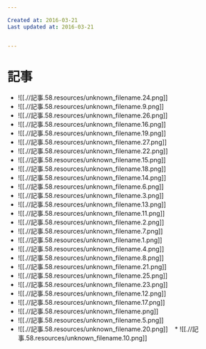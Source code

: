 ```yaml
---

Created at: 2016-03-21
Last updated at: 2016-03-21


---
```


# 記事


* ![[.//記事.58.resources/unknown_filename.24.png]]
* ![[.//記事.58.resources/unknown_filename.9.png]]
* ![[.//記事.58.resources/unknown_filename.26.png]]
* ![[.//記事.58.resources/unknown_filename.16.png]]
* ![[.//記事.58.resources/unknown_filename.19.png]]
* ![[.//記事.58.resources/unknown_filename.27.png]]
* ![[.//記事.58.resources/unknown_filename.22.png]]
* ![[.//記事.58.resources/unknown_filename.15.png]]
* ![[.//記事.58.resources/unknown_filename.18.png]]
* ![[.//記事.58.resources/unknown_filename.14.png]]
* ![[.//記事.58.resources/unknown_filename.6.png]]
* ![[.//記事.58.resources/unknown_filename.3.png]]
* ![[.//記事.58.resources/unknown_filename.13.png]]
* ![[.//記事.58.resources/unknown_filename.11.png]]
* ![[.//記事.58.resources/unknown_filename.2.png]]
* ![[.//記事.58.resources/unknown_filename.7.png]]
* ![[.//記事.58.resources/unknown_filename.1.png]]
* ![[.//記事.58.resources/unknown_filename.4.png]]
* ![[.//記事.58.resources/unknown_filename.8.png]]
* ![[.//記事.58.resources/unknown_filename.21.png]]
* ![[.//記事.58.resources/unknown_filename.25.png]]
* ![[.//記事.58.resources/unknown_filename.23.png]]
* ![[.//記事.58.resources/unknown_filename.12.png]]
* ![[.//記事.58.resources/unknown_filename.17.png]]
* ![[.//記事.58.resources/unknown_filename.png]]
* ![[.//記事.58.resources/unknown_filename.5.png]]
* ![[.//記事.58.resources/unknown_filename.20.png]]
   * ![[.//記事.58.resources/unknown_filename.10.png]]

